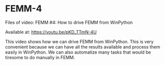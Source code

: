 # FEMM-4

Files of video: FEMM #4: How to drive FEMM from WinPython

Available at: https://youtu.be/pKD_TTmN-4U

This video shows how we can drive FEMM from WinPython. This is very convenient because we can have all the results available and process them easily in WinPython. We can also automatize many tasks that would be tiresome to do manually in FEMM.

